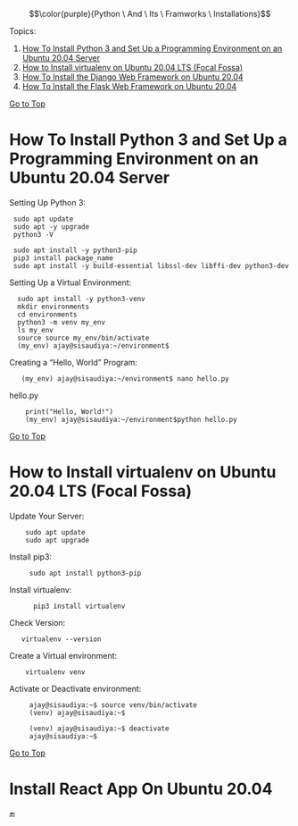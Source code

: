 $$\color{purple}{Python \ And \ Its \ Framworks \ Installations}$$

<a name="top"></a>
Topics:

 1. [How To Install Python 3 and Set Up a Programming Environment on an Ubuntu 20.04 Server](#python_on_linux) <br>
 2. [How to Install virtualenv on Ubuntu 20.04 LTS (Focal Fossa)](#venv_on_linux) <br>
 3. [How To Install the Django Web Framework on Ubuntu 20.04](#django_on_linux) <br>
 4. [How To Install the Flask Web Framework on Ubuntu 20.04](#flash_on_linux) <br>
  
  
  
  
  
  [Go to Top](#top)
  <a name="python_on_linux">
  # How To Install Python 3 and Set Up a Programming Environment on an Ubuntu 20.04 Server
 
 
 Setting Up Python 3: 
 
     sudo apt update
     sudo apt -y upgrade
     python3 -V

     sudo apt install -y python3-pip
     pip3 install package_name
     sudo apt install -y build-essential libssl-dev libffi-dev python3-dev

 
 Setting Up a Virtual Environment: 
 
      sudo apt install -y python3-venv
      mkdir environments
      cd environments
      python3 -m venv my_env
      ls my_env
      source source my_env/bin/activate
      (my_env) ajay@sisaudiya:~/environment$
 
 Creating a “Hello, World” Program: 
 
       (my_env) ajay@sisaudiya:~/environment$ nano hello.py
 
 
  hello.py

        print("Hello, World!")
        (my_env) ajay@sisaudiya:~/environment$python hello.py
 
 
 
 
 
 
 
 
 
  [Go to Top](#top)
  <a name="venv_on_linux">
  # How to Install virtualenv on Ubuntu 20.04 LTS (Focal Fossa)
   
   Update Your Server:
   
        sudo apt update
        sudo apt upgrade

   Install pip3:
   
         sudo apt install python3-pip
   
   Install virtualenv:
   
          pip3 install virtualenv
   
   Check Version: 
   
       virtualenv --version
   
   Create a Virtual environment: 
          
        virtualenv venv
   
   Activate or Deactivate environment: 
   
         ajay@sisaudiya:~$ source venv/bin/activate
         (venv) ajay@sisaudiya:~$
   
         (venv) ajay@sisaudiya:~$ deactivate
         ajay@sisaudiya:~$


   
   
   
   
  [Go to Top](#nodejs_on_linux)
  <a name="flash_on_linux">
  # Install React App On Ubuntu 20.04
   
   
 :end:
              
